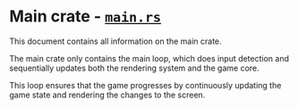 # Main crate - [`main.rs`](https://gitlab.uliege.be/Henry.Leclipteur/minecraft-rust-clone/-/blob/main/Minecraft-v0.3/main_app/src/main.rs)
This document contains all information on the main crate.


The main crate only contains the main loop, which does input detection and sequentially updates both the rendering system and the game core. 

This loop ensures that the game progresses by continuously updating the game state and
rendering the changes to the screen.